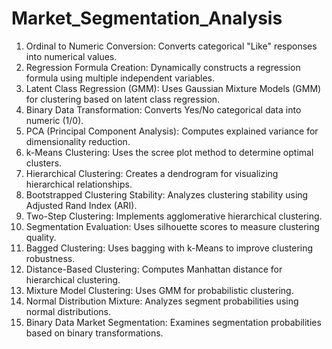# Market_Segmentation_Analysis
1. Ordinal to Numeric Conversion: Converts categorical "Like" responses into numerical values.
2. Regression Formula Creation: Dynamically constructs a regression formula using multiple independent variables.
3. Latent Class Regression (GMM): Uses Gaussian Mixture Models (GMM) for clustering based on latent class regression.
4. Binary Data Transformation: Converts Yes/No categorical data into numeric (1/0).
5. PCA (Principal Component Analysis): Computes explained variance for dimensionality reduction.
6. k-Means Clustering: Uses the scree plot method to determine optimal clusters.
7. Hierarchical Clustering: Creates a dendrogram for visualizing hierarchical relationships.
8. Bootstrapped Clustering Stability: Analyzes clustering stability using Adjusted Rand Index (ARI).
9. Two-Step Clustering: Implements agglomerative hierarchical clustering.
10. Segmentation Evaluation: Uses silhouette scores to measure clustering quality.
11. Bagged Clustering: Uses bagging with k-Means to improve clustering robustness.
12. Distance-Based Clustering: Computes Manhattan distance for hierarchical clustering.
13. Mixture Model Clustering: Uses GMM for probabilistic clustering.
14. Normal Distribution Mixture: Analyzes segment probabilities using normal distributions.
15. Binary Data Market Segmentation: Examines segmentation probabilities based on binary transformations.

